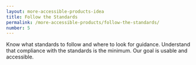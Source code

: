 ```yaml
---
layout: more-accessible-products-idea
title: Follow the Standards
permalink: /more-accessible-products/follow-the-standards/
number: 5
---
```


Know what standards to follow and where to look for guidance. Understand that compliance with the standards is the minimum. Our goal is usable and accessible.

